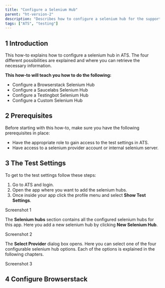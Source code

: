 ```yaml
---
title: "Configure a Selenium Hub"
parent: "ht-version-2"
description: "Describes how to configure a selenium hub for the supported selenium providers and a custom selenium hub."
tags: ["ATS", "testing"]
---
```


## 1 Introduction 

This how-to explains how to configure a selenium hub in ATS. The four different possibilities are explained and where you can retrieve the necessary information.

**This how-to will teach you how to do the following:**

* Configure a Browserstack Selenium Hub
* Configure a Saucelabs Selenium Hub
* Configure a Testingbot Selenium Hub
* Configure a Custom Selenium Hub

## 2 Prerequisites

Before starting with this how-to, make sure you have the following prerequisites in place:

* Have the appropriate role to gain access to the test settings in ATS.
* Have access to a selenium provider account or internal selenium server.

## 3 The Test Settings

To get to the test settings follow these steps:

1. Go to ATS and login.
2. Open the app where you want to add the selenium hubs.
3. Once inside your app click the profile menu and select **Show Test Settings**.

Screenshot 1

The **Selenium hubs** section contains all the configured selenium hubs for this app. Here you add a new selenium hub by clicking **New Selenium Hub**.

Screenshot 2

The **Select Provider** dialog box opens. Here you can select one of the four configurable selenium hub options. Each of the options is explained in the following chapters.

Screenshot 3

## 4 Configure Browserstack

